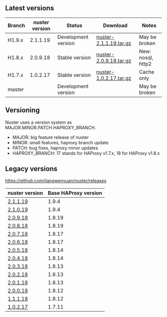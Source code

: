 
## Latest versions

Branch | nuster version | Status              | Download                    | Notes
------ | -------------- | ------              | --------                    | -----
H1.9.x | 2.1.1.19       | Development version | [nuster-2.1.1.19.tar.gz][3] | May be broken
H1.8.x | 2.0.9.18       | Stable version      | [nuster-2.0.9.18.tar.gz][2] | New: nosql, http2
H1.7.x | 1.0.2.17       | Stable version      | [nuster-1.0.2.17.tar.gz][1] | Cache only
master |                | Development version |                             | May be broken

[1]:https://github.com/jiangwenyuan/nuster/releases/download/v1.0.2.17/nuster-1.0.2.17.tar.gz
[2]:https://github.com/jiangwenyuan/nuster/releases/download/v2.0.9.18/nuster-2.0.9.18.tar.gz
[3]:https://github.com/jiangwenyuan/nuster/releases/download/v2.1.1.19/nuster-2.1.1.19.tar.gz

## Versioning

Nuster uses a version system as MAJOR.MINOR.PATCH.HAPROXY_BRANCH.

* MAJOR: big feature release of nuster
* MINOR: small features, haproxy branch update
* PATCH: bug fixes, haproxy minor updates
* HAPROXY_BRANCH: 17 stands for HAProxy v1.7.x, 18 for HAProxy v1.8.x

## Legacy versions

https://github.com/jiangwenyuan/nuster/releases

| nuster version                                                            | Base HAProxy version
| --------------                                                            | ---------------
| [2.1.1.19](https://github.com/jiangwenyuan/nuster/releases/tag/v2.1.1.19) | 1.9.4
| [2.1.0.19](https://github.com/jiangwenyuan/nuster/releases/tag/v2.1.0.19) | 1.9.4
| [2.0.9.18](https://github.com/jiangwenyuan/nuster/releases/tag/v2.0.9.18) | 1.8.19
| [2.0.8.18](https://github.com/jiangwenyuan/nuster/releases/tag/v2.0.8.18) | 1.8.19
| [2.0.7.18](https://github.com/jiangwenyuan/nuster/releases/tag/v2.0.7.18) | 1.8.17
| [2.0.6.18](https://github.com/jiangwenyuan/nuster/releases/tag/v2.0.6.18) | 1.8.17
| [2.0.5.18](https://github.com/jiangwenyuan/nuster/releases/tag/v2.0.5.18) | 1.8.14
| [2.0.4.18](https://github.com/jiangwenyuan/nuster/releases/tag/v2.0.4.18) | 1.8.14
| [2.0.3.18](https://github.com/jiangwenyuan/nuster/releases/tag/v2.0.3.18) | 1.8.13
| [2.0.2.18](https://github.com/jiangwenyuan/nuster/releases/tag/v2.0.2.18) | 1.8.13
| [2.0.1.18](https://github.com/jiangwenyuan/nuster/releases/tag/v2.0.1.18) | 1.8.13
| [2.0.0.18](https://github.com/jiangwenyuan/nuster/releases/tag/v2.0.0.18) | 1.8.12
| [1.1.1.18](https://github.com/jiangwenyuan/nuster/releases/tag/v1.1.1.18) | 1.8.12
| [1.0.2.17](https://github.com/jiangwenyuan/nuster/releases/tag/v1.0.2.17) | 1.7.11
